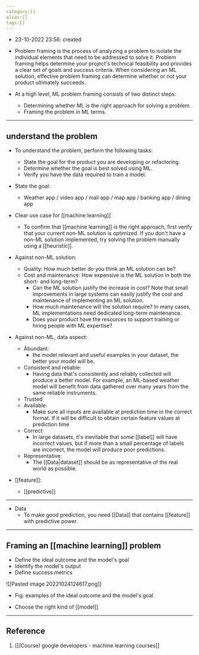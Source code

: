```yaml
---
category:[]
alias:[]
tags:[]
---
```


- 23-10-2022 23:56: created

- Problem framing is the process of analyzing a problem to isolate the individual elements that need to be addressed to solve it. Problem framing helps determine your project's technical feasibility and provides a clear set of goals and success criteria. When considering an ML solution, effective problem framing can determine whether or not your product ultimately succeeds.
- At a high level, ML problem framing consists of two distinct steps:
	- Determining whether ML is the right approach for solving a problem.
	- Framing the problem in ML terms.
---
## understand the problem

- To understand the problem, perform the following tasks:
	- State the goal for the product you are developing or refactoring.
	- Determine whether the goal is best solved using ML.
	- Verify you have the data required to train a model.

- State the goal:
	- Weather app / video app / mail app / map app / banking app / dining app
- Clear use case for [[machine learning]]
	- To confirm that [[machine learning]] is the right approach, first verify that your current non-ML solution is optimized. If you don't have a non-ML solution implemented, try solving the problem manually using a [[heuristic]].
- Against non-ML solution: 
	- Quality: How much better do you think an ML solution can be?
	- Cost and maintenance: How expensive is the ML solution in both the short- and long-term? 
		- Can the ML solution justify the increase in cost? Note that small improvements in large systems can easily justify the cost and maintenance of implementing an ML solution.
		- How much maintenance will the solution require? In many cases, ML implementations need dedicated long-term maintenance.
		- Does your product have the resources to support training or hiring people with ML expertise?
- Against non-ML, data aspect:
	- Abundant: 
		- the model relevant and useful examples in your dataset, the better your model will be. 
	- Consistent and reliable:
		- Having data that's consistently and reliably collected will produce a better model. For example, an ML-based weather model will benefit from data gathered over many years from the same reliable instruments. 
	- Trusted
	- Available: 
		- Make sure all inputs are available at prediction time in the correct format. If it will be difficult to obtain certain feature values at prediction time
	- Correct:
		- In large datasets, it's inevitable that some [[label]] will have incorrect values, but if more than a small percentage of labels are incorrect, the model will produce poor predictions.
	- Representative: 
		- The [[Data|dataset]] should be as representative of the real world as possible. 

- [[feature]]:
	- [[predictive]]

---
- Data
	- To make good prediction, you need [[Data]] that contains [[feature]] with predictive power.

---
## Framing an [[machine learning]] problem

- Define the ideal outcome and the model's goal
- Identify the model's output
- Define success metrics

![[Pasted image 20221024124617.png]]
- Fig: examples of the ideal outcome and the model's goal

- Choose the right kind of [[model]]


---
## Reference

1. [[(Course) google developers - machine learning courses]]